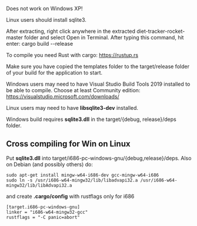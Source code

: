 Does not work on Windows XP!

Linux users should install sqlite3.

After extracting, right click anywhere in the extracted diet-tracker-rocket-master folder and select Open in Terminal. After typing this command, hit enter: cargo build --release

To compile you need Rust with cargo: https://rustup.rs

Make sure you have copied the templates folder to the target/release folder of your build for the application to start.

Windows users may need to have Visual Studio Build Tools 2019 installed to be able to compile. Choose at least Community edition: https://visualstudio.microsoft.com/downloads/

Linux users may need to have **libsqlite3-dev** installed.

Windows build requires **sqlite3.dll** in the target/{debug, release}/deps folder.

Cross compiling for Win on Linux
--------------------------------
Put **sqlite3.dll** into target/i686-pc-windows-gnu/{debug,release}/deps.
Also on Debian (and possibly others) do:

    sudo apt-get install mingw-w64-i686-dev gcc-mingw-w64-i686
    sudo ln -s /usr/i686-w64-mingw32/lib/libadvapi32.a /usr/i686-w64-mingw32/lib/libAdvapi32.a

and create **.cargo/config** with rustflags only for i686

    [target.i686-pc-windows-gnu]
    linker = "i686-w64-mingw32-gcc"
    rustflags = "-C panic=abort"


